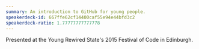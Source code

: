 ```yaml
---
summary: An introduction to GitHub for young people.
speakerdeck-id: 667ffe62cf14400caf55e94e44bfd3c2
speakerdeck-ratio: 1.77777777777778
---
```

Presented at the Young Rewired State's 2015 Festival of Code in Edinburgh.
